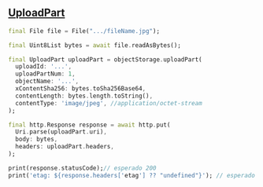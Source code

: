 ## [UploadPart](https://docs.oracle.com/en-us/iaas/api/#/pt/objectstorage/20160918/MultipartUpload/UploadPart)

```dart
final File file = File(".../fileName.jpg");

final Uint8List bytes = await file.readAsBytes();

final UploadPart uploadPart = objectStorage.uploadPart(
  uploadId: '...',
  uploadPartNum: 1,
  objectName: '...',
  xContentSha256: bytes.toSha256Base64,
  contentLength: bytes.length.toString(),
  contentType: 'image/jpeg', //application/octet-stream
);

final http.Response response = await http.put(
  Uri.parse(uploadPart.uri),
  body: bytes,
  headers: uploadPart.headers,
);

print(response.statusCode);// esperado 200
print('etag: ${response.headers['etag'] ?? "undefined"}'); // esperado identificação do upload
```